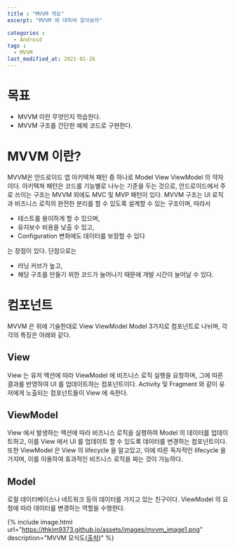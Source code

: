 ```yaml
---
title : "MVVM 개요"
excerpt: "MVVM 에 대하여 알아보자"

categories :
  - Android 
tags : 
  - MVVM 
last_modified_at: 2021-01-26
---
```


# 목표

- MVVM 이란 무엇인지 학습한다.
- MVVM 구조를 간단한 예제 코드로 구현한다.

# MVVM 이란?

MVVM은 안드로이드 앱 아키텍쳐 패턴 중 하나로 Model View ViewModel 의 약자이다. 아키텍쳐 패턴은 코드를 기능별로 나누는 기준을 두는 것으로, 안드로이드에서 주로 쓰이는 구조는 MVVM 외에도 MVC 및 MVP 패턴이 있다. MVVM 구조는 UI 로직과 비즈니스 로직의 완전한 분리를 할 수 있도록 설계할 수 있는 구조이며, 따라서 

- 테스트를 용이하게 할 수 있으며,
- 유지보수 비용을 낮출 수 있고,
- Configuration 변화에도 데이터를 보장할 수 있다

는 장점이 있다. 단점으로는 

- 러닝 커브가 높고,
- 해당 구조를 만들기 위한 코드가 늘어나기 때문에 개발 시간이 늘어날 수 있다.

# 컴포넌트

MVVM 은 위에 기술한대로 View ViewModel Model 3가지로 컴포넌트로 나뉘며, 각각의 특징은 아래와 같다. 

## View

View 는 유저 액션에 따라 ViewModel 에 비즈니스 로직 실행을 요청하며, 그에 따른 결과를 반영하여 UI 를 업데이트하는 컴포넌트이다. Activity 및 Fragment 와 같이 유저에게 노출되는 컴포넌트들이 View 에 속한다. 

## ViewModel

View 에서 발생하는 액션에 따라 비즈니스 로직을 실행하여 Model 의 데이터를 업데이트하고, 이를 View 에서 UI 를 업데이트 할 수 있도록 데이터를 변경하는 컴포넌트이다. 또한 ViewModel 은 View 의 lifecycle 을 알고있고, 이에 따른 독자적인 lifecycle 을 가지며, 이를 이용하여 효과적인 비즈니스 로직을 짜는 것이 가능하다. 

## Model

로컬 데이터베이스나 네트워크 등의 데이터를 가지고 있는 친구이다. ViewModel 의 요청에 따라 데이터를 변경하는 역할을 수행한다. 

{% include image.html url="https://thkim9373.github.io/assets/images/mvvm_image1.png" description="MVVM 모식도([출처](https://docs.microsoft.com/en-us/xamarin/xamarin-forms/enterprise-application-patterns/mvvm))" %}
